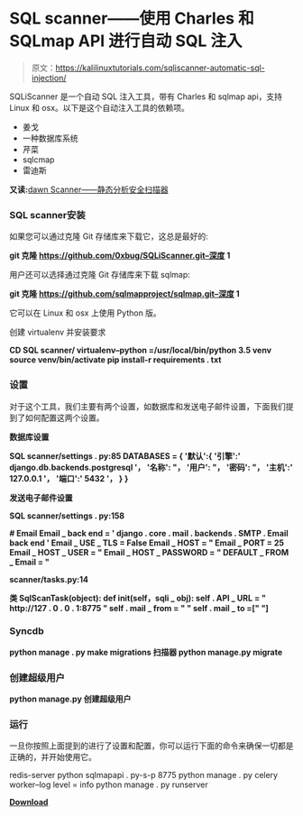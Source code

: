 # SQL scanner——使用 Charles 和 SQLmap API 进行自动 SQL 注入

> 原文：<https://kalilinuxtutorials.com/sqliscanner-automatic-sql-injection/>

SQLiScanner 是一个自动 SQL 注入工具，带有 Charles 和 sqlmap api，支持 Linux 和 osx。以下是这个自动注入工具的依赖项。

*   姜戈
*   一种数据库系统
*   芹菜
*   sqlcmap
*   雷迪斯

**又读:**[dawn Scanner——静态分析安全扫描器](https://kalilinuxtutorials.com/dawnscanner-security-scanner/)

### SQL scanner**安装**

如果您可以通过克隆 Git 存储库来下载它，这总是最好的:

**git 克隆 https://github.com/0xbug/SQLiScanner.git–深度 1**

用户还可以选择通过克隆 Git 存储库来下载 sqlmap:

**git 克隆 https://github.com/sqlmapproject/sqlmap.git–深度 1**

它可以在 Linux 和 osx 上使用 Python 版。

创建 virtualenv 并安装要求

**CD SQL scanner/
virtualenv–python =/usr/local/bin/python 3.5 venv
source venv/bin/activate
pip install-r requirements . txt**

### **设置**

对于这个工具，我们主要有两个设置，如数据库和发送电子邮件设置，下面我们提到了如何配置这两个设置。

**数据库设置**

**SQL scanner/settings . py:85
DATABASES = {
'默认':{
'引擎':' django.db.backends.postgresql '，
'名称': "，
'用户': "，
'密码': "，
'主机':' 127.0.0.1 '，
'端口':' 5432 '，
}
}**

**发送电子邮件设置**

**SQL scanner/settings . py:158**

**# Email
Email _ back end = ' django . core . mail . backends . SMTP . Email back end '
Email _ USE _ TLS = False
Email _ HOST = "
Email _ PORT = 25
Email _ HOST _ USER = "
Email _ HOST _ PASSWORD = "
DEFAULT _ FROM _ Email = "**

**scanner/tasks.py:14**

**类 SqlScanTask(object):
def init(self，sqli _ obj):
self . API _ URL = " http://127 . 0 . 0 . 1:8775 "
self . mail _ from = " "
self . mail _ to =[" "]**

### **Syncdb**

**python manage . py make migrations 扫描器
python manage.py migrate**

### **创建超级用户**

**python manage.py 创建超级用户**

### **运行**

一旦你按照上面提到的进行了设置和配置，你可以运行下面的命令来确保一切都是正确的，并开始使用它。

redis-server
python sqlmapapi . py-s-p 8775
python manage . py celery worker–log level = info
python manage . py runserver

[**Download**](https://github.com/0xbug/SQLiScanner)